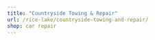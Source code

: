 ```yaml
---
title: "Countryside Towing & Repair"
url: /rice-lake/countryside-towing-and-repair/
shop: car repair
---
```

